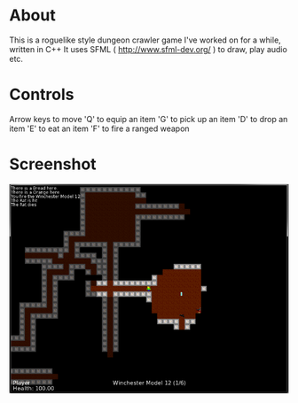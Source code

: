 # About 

This is a roguelike style dungeon crawler game I've worked on for a while, written in C++
It uses SFML ( http://www.sfml-dev.org/ ) to draw, play audio etc. 

# Controls
Arrow keys to move
'Q' to equip an item
'G' to pick up an item
'D' to drop an item
'E' to eat an item
'F' to fire a ranged weapon

# Screenshot
![Game](Screenshot.png)
